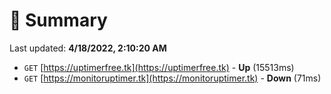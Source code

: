 # 📖 Summary
Last updated: **4/18/2022, 2:10:20 AM**

- `GET` [https://uptimerfree.tk](https://uptimerfree.tk) - **Up** (15513ms)
- `GET` [https://monitoruptimer.tk](https://monitoruptimer.tk) - **Down** (71ms)
